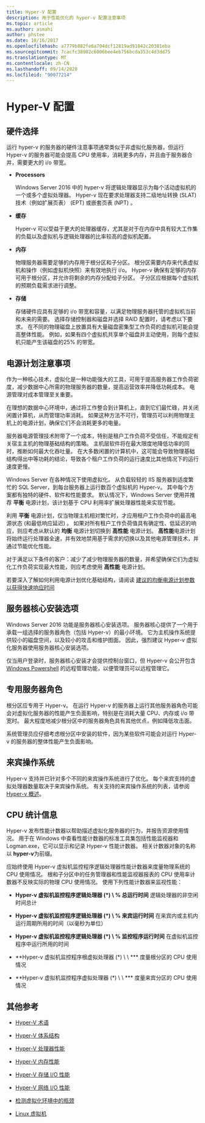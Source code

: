 ```yaml
---
title: Hyper-V 配置
description: 用于性能优化的 hyper-v 配置注意事项
ms.topic: article
ms.author: asmahi
author: phstee
ms.date: 10/16/2017
ms.openlocfilehash: a7779b882fe6a704dcf12819ad91042c20381eba
ms.sourcegitcommit: 7cacfc38982c6006bee4eb756bcda353c4d3dd75
ms.translationtype: MT
ms.contentlocale: zh-CN
ms.lasthandoff: 09/14/2020
ms.locfileid: "90077214"
---
```

# <a name="hyper-v-configuration"></a>Hyper-V 配置

## <a name="hardware-selection"></a>硬件选择

运行 hyper-v 的服务器的硬件注意事项通常类似于非虚拟化服务器，但运行 Hyper-v 的服务器可能会提高 CPU 使用率，消耗更多内存，并且由于服务器合并，需要更大的 i/o 带宽。

-   **Processors**

    Windows Server 2016 中的 hyper-v 将逻辑处理器显示为每个活动虚拟机的一个或多个虚拟处理器。 Hyper-v 现在要求处理器支持二级地址转换 (SLAT) 技术（例如扩展页表） (EPT) 或嵌套页表 (NPT) 。

-   **缓存**

    Hyper-v 可以受益于更大的处理器缓存，尤其是对于在内存中具有较大工作集的负载以及虚拟机与逻辑处理器的比率较高的虚拟机配置。

-   **内存**

    物理服务器需要足够的内存用于根分区和子分区。 根分区需要内存来代表虚拟机和操作（例如虚拟机快照）来有效地执行 i/o。 Hyper-v 确保有足够的内存可用于根分区，并允许将剩余的内存分配给子分区。 子分区应根据每个虚拟机的预期负载需求进行调整。

-   **存储**

    存储硬件应具有足够的 i/o 带宽和容量，以满足物理服务器托管的虚拟机当前和未来的需要。 选择存储控制器和磁盘并选择 RAID 配置时，请考虑以下要求。 在不同的物理磁盘上放置具有大量磁盘密集型工作负荷的虚拟机可能会提高整体性能。 例如，如果有四个虚拟机共享单个磁盘并主动使用，则每个虚拟机只能产生该磁盘的25% 的带宽。

## <a name="power-plan-considerations"></a>电源计划注意事项

作为一种核心技术，虚拟化是一种功能强大的工具，可用于提高服务器工作负荷密度，减少数据中心所需的物理服务器的数量，提高运营效率并降低功耗成本。 电源管理对成本管理至关重要。

在理想的数据中心环境中，通过将工作整合到计算机上，直到它们最忙碌，并关闭闲置计算机，从而管理功率消耗。 如果这种方法不可行，管理员可以利用物理主机上的电源计划，确保它们不会消耗更多的电量。

服务器电源管理技术附带了一个成本，特别是租户工作负荷不受信任，不能规定有关宿主主机的物理基础结构的策略。 主机层软件将在最大限度地降低功率的同时，推断如何最大化吞吐量。 在大多数闲置的计算机中，这可能会导致物理基础结构得出中等功耗的结论，导致各个租户工作负荷的运行速度比其他情况下的运行速度更慢。

Windows Server 在各种情况下使用虚拟化。 从负载较轻的 IIS 服务器到适度繁忙的 SQL Server，到每台服务器上运行数百个虚拟机的 Hyper-v。 其中每个方案都有独特的硬件、软件和性能要求。 默认情况下，Windows Server 使用并推荐 **平衡** 电源计划，该计划基于 CPU 利用率扩展处理器性能来实现节能。

利用 **平衡** 电源计划，仅当物理主机相对繁忙时，才应用租户工作负荷中的最高电源状态 (和最低响应延迟) 。 如果对所有租户工作负荷值具有确定性、低延迟的响应，则应考虑从默认的 **均衡** 电源计划切换到 **高性能** 电源计划。 **高性能**电源计划将始终运行处理器全速，并有效地禁用基于需求的切换以及其他电源管理技术，并通过节能优化性能。

对于满足以下条件的客户：减少了减少物理服务器的数量，并希望确保它们为虚拟化工作负荷实现最大性能，则应考虑使用 **高性能** 电源计划。

若要深入了解如何利用电源计划优化基础结构，请阅读 [建议的均衡电源计划参数以获得快速响应时间](../../hardware/power/recommended-balanced-plan-parameters.md)



## <a name="server-core-installation-option"></a>服务器核心安装选项

Windows Server 2016 功能是服务器核心安装选项。 服务器核心提供了一个用于承载一组选择的服务器角色（包括 Hyper-v）的最小环境。 它为主机操作系统提供较小的磁盘空间，以及较小的攻击和维护图面。 因此，强烈建议 Hyper-v 虚拟化服务器使用服务器核心安装选项。

仅当用户登录时，服务器核心安装才会提供控制台窗口，但 Hyper-v 会公开包含 [Windows Powershell](/powershell/module/hyper-v/?view=win10-ps) 的远程管理功能，以便管理员可以远程管理它。

## <a name="dedicated-server-role"></a>专用服务器角色

根分区应专用于 Hyper-v。 在运行 Hyper-v 的服务器上运行其他服务器角色可能会对虚拟化服务器的性能产生负面影响，特别是在消耗大量 CPU、内存或 i/o 带宽时。 最大程度地减少根分区中的服务器角色具有其他优点，例如降低攻击面。

系统管理员应仔细考虑根分区中安装的软件，因为某些软件可能会对运行 Hyper-v 的服务器的整体性能产生负面影响。

## <a name="guest-operating-systems"></a>来宾操作系统

Hyper-v 支持并已针对多个不同的来宾操作系统进行了优化。 每个来宾支持的虚拟处理器数量取决于来宾操作系统。 有关支持的来宾操作系统的列表，请参阅 [Hyper-v 概述](/previous-versions/windows/it-pro/windows-server-2012-R2-and-2012/hh831531(v=ws.11))。

## <a name="cpu-statistics"></a>CPU 统计信息

Hyper-v 发布性能计数器以帮助描述虚拟化服务器的行为，并报告资源使用情况。 用于在 Windows 中查看性能计数器的标准工具集包括性能监视器和 Logman.exe，它可以显示和记录 Hyper-v 性能计数器。 相关计数器对象的名称以 **hyper-v**为前缀。

应始终使用 Hyper-v 虚拟机监控程序逻辑处理器性能计数器来度量物理系统的 CPU 使用情况。 根和子分区中的任务管理器和性能监视器报表的 CPU 使用率计数器不反映实际的物理 CPU 使用情况。 使用下列性能计数器来监视性能：

- **Hyper-v 虚拟机监控程序逻辑处理器 (\*) \\ % 总运行时间** 逻辑处理器的非空闲时间总计

- **Hyper-v 虚拟机监控程序逻辑处理器 (\*) \\ % 来宾运行时间** 在来宾内或主机内运行周期所用的时间（以毫秒为单位）

- **Hyper-v 虚拟机监控程序逻辑处理器 (\*) \\ % 监控程序运行时间** 在虚拟机监控程序中运行所用的时间

- **Hyper-v 虚拟机监控程序根虚拟处理器 (\*) \\ \\ *** 度量根分区的 CPU 使用情况

- **Hyper-v 虚拟机监控程序虚拟处理器 (\*) \\ \\ *** 度量来宾分区的 CPU 使用情况


## <a name="additional-references"></a>其他参考

-   [Hyper-V 术语](terminology.md)

-   [Hyper-V 体系结构](architecture.md)

-   [Hyper-V 处理器性能](processor-performance.md)

-   [Hyper-V 内存性能](memory-performance.md)

-   [Hyper-V 存储 I/O 性能](storage-io-performance.md)

-   [Hyper-V 网络 I/O 性能](network-io-performance.md)

-   [检测虚拟化环境中的瓶颈](detecting-virtualized-environment-bottlenecks.md)

-   [Linux 虚拟机](linux-virtual-machine-considerations.md)
